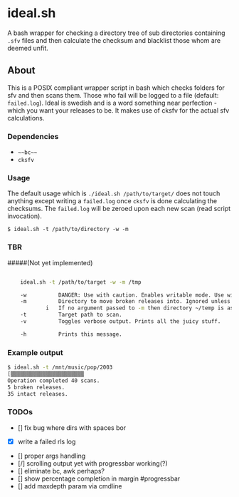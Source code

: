 # ideal.sh
A bash wrapper for checking a directory tree of sub directories containing `.sfv` files and then calculate the checksum and blacklist those whom are deemed unfit. 

## About
This is a POSIX compliant wrapper script in bash which checks folders for sfv and then scans them. Those
who fail will be logged to a file (default: `failed.log`). Ideal is swedish and is a word something near
perfection - which you want your releases to be. It makes use of cksfv for the actual sfv calculations.

### Dependencies

* `~~bc~~`
* `cksfv`

### Usage
The default usage which is `./ideal.sh /path/to/target/` does not touch anything except writing a `failed.log` once `cksfv` is done calculating the checksums. The `failed.log` will be zeroed upon each new scan (read script invocation).

`$ ideal.sh -t /path/to/directory -w -m`

### TBR
#####(Not yet implemented)

```bash

	ideal.sh -t /path/to/target -w -m /tmp

	-w			DANGER: Use with caution. Enables writable mode. Use with --move. 
	-m			Directory to move broken releases into. Ignored unless -w is supplied.
			i	If no argument passed to -m then directory ~/temp is assumed for moving the broken folders to.
	-t			Target path to scan.
	-v			Toggles verbose output. Prints all the juicy stuff.

	-h			Prints this message.

```

### Example output
```bash
$ ideal.sh -t /mnt/music/pop/2003
[▒▒▒▒▒▒▒▒▒▒▒▒▒▒▒▒▒▒▒▒▒▒▒                                                       ]
Operation completed 40 scans.
5 broken releases.
35 intact releases.
```

### TODOs

* [] fix bug where dirs with spaces bor
* [x] write a failed rls log
* [] proper args handling
* [/] scrolling output yet with progressbar working(?)
* [] eliminate bc, awk perhaps?
* [] show percentage completion in margin #progressbar
* [] add maxdepth param via cmdline

